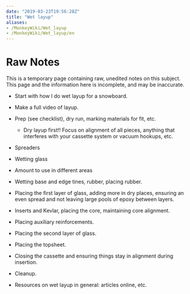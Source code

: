 ```yaml
---
date: "2019-03-23T19:56:28Z"
title: "Wet layup"
aliases:
- /MonkeyWiki/Wet_layup
- /MonkeyWiki/Wet_layup/en
---
```

# Raw Notes
This is a temporary page containing raw, unedited notes on this subject. This page and the information here is incomplete, and may be inaccurate. 

- Start with how I do wet layup for a snowboard.
- Make a full video of layup.
- Prep (see checklist), dry run, marking materials for fit, etc.
  - Dry layup first!! Focus on alignment of all pieces, anything that interferes with your cassette system or vacuum hookups, etc.
- Spreaders
- Wetting glass
- Amount to use in different areas
- Wetting base and edge tines, rubber, placing rubber.
- Placing the first layer of glass, adding more in dry places, ensuring an even spread and not leaving large pools of epoxy between layers.
- Inserts and Kevlar, placing the core, maintaining core alignment.
- Placing auxiliary reinforcements.
- Placing the second layer of glass. 
- Placing the topsheet.
- Closing the cassette and ensuring things stay in alignment during insertion.
- Cleanup.

- Resources on wet layup in general: articles online, etc.





